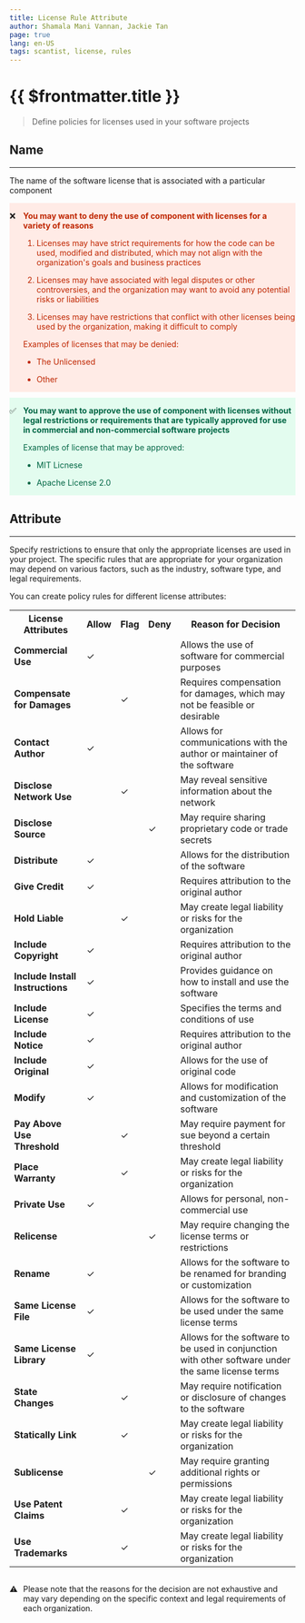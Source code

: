 ```yaml
---
title: License Rule Attribute
author: Shamala Mani Vannan, Jackie Tan
page: true
lang: en-US
tags: scantist, license, rules
---
```


<ClientOnly>

# {{ $frontmatter.title }}

> Define policies for licenses used in your software projects

## Name

<hr class="thick" />

The name of the software license that is associated with a particular component

<div style="display: flex; background-color: #FFEBE6;">

<div style="flex: 0.05; ">

&#10060;

</div>

<div style="flex: 1; ">

<div style="color: #BF2600; font-weight: bold;">

You may want to deny the use of component with licenses for a variety of reasons

</div>

<span style="color: #BF2600;">

1. Licenses may have strict requirements for how the code can be used, modified and distributed, which may not align with the organization's goals and business practices

2. Licenses may have associated with legal disputes or other controversies, and the organization may want to avoid any potential risks or liabilities

3. Licenses may have restrictions that conflict with other licenses being used by the organization, making it difficult to comply 

Examples of licenses that may be denied: 

* The Unlicensed 

* Other 

</span>

</div> 

</div>



<div style="display: flex; background-color: #E3FCEF; margin-top: 10px">

<div style="flex: 0.05; ">

:white_check_mark:

</div>

<div style="flex: 1; ">

<div style="color: #006644; font-weight: bold;">

You may want to approve the use of component with licenses without legal restrictions or requirements that are typically approved for use in commercial and non-commercial software projects

</div>

<span style="color: #006644;">

Examples of license that may be approved: 

* MIT Licnese

* Apache License 2.0 

</span>

</div> 

</div>


## Attribute

<hr class="thick" />

Specify restrictions to ensure that only the appropriate licenses are used in your project. The specific rules that are appropriate for your organization may depend on various factors, such as the industry, software type, and legal requirements. 

You can create policy rules for different license attributes:

<table>
  <tr>
    <th class="header_bold">License Attributes</th>
    <th class="green_highlight"><b>Allow</b></th>
    <th class="yellow_highlight"><b>Flag</b></th>
    <th class="red_highlight"><b>Deny</b></th>
    <th class="header_bold">Reason for Decision</th>
  </tr>
  <tr>
    <td><b>Commercial Use</b></td>
    <td class="green_highlight">&#10003;</td>
    <td class="yellow_highlight"></td>
    <td class="red_highlight"></td>
    <td>Allows the use of software for commercial purposes</td>
  </tr>
  <tr>
    <td><b>Compensate for Damages</b></td>
    <td class="green_highlight"></td>
    <td class="yellow_highlight">&#10003;</td>
    <td class="red_highlight"></td>
    <td>Requires compensation for damages, which may not be feasible or desirable</td>
  </tr>
  <tr>
    <td><b>Contact Author</b></td>
    <td class="green_highlight">&#10003;</td>
    <td class="yellow_highlight"></td>
    <td class="red_highlight"></td>
    <td>Allows for communications with the author or maintainer of the software</td>
  </tr>
  <tr>
    <td><b>Disclose Network Use</b></td>
    <td class="green_highlight"></td>
    <td class="yellow_highlight">&#10003;</td>
    <td class="red_highlight"></td>
    <td>May reveal sensitive information about the network</td>
  </tr>
  <tr>
    <td><b>Disclose Source</b></td>
    <td class="green_highlight"></td>
    <td class="yellow_highlight"></td>
    <td class="red_highlight">&#10003;</td>
    <td>May require sharing proprietary code or trade secrets</td>
  </tr>
  <tr>
    <td><b>Distribute</b></td>
    <td class="green_highlight">&#10003;</td>
    <td class="yellow_highlight"></td>
    <td class="red_highlight"></td>
    <td>Allows for the distribution of the software</td>
  </tr>
  <tr>
    <td><b>Give Credit</b></td>
    <td class="green_highlight">&#10003;</td>
    <td class="yellow_highlight"></td>
    <td class="red_highlight"></td>
    <td>Requires attribution to the original author</td>
  </tr>
  <tr>
    <td><b>Hold Liable</b></td>
    <td class="green_highlight"></td>
    <td class="yellow_highlight">&#10003;</td>
    <td class="red_highlight"></td>
    <td>May create legal liability or risks for the organization</td>
  </tr>
  <tr>
    <td><b>Include Copyright</b></td>
    <td class="green_highlight">&#10003;</td>
    <td class="yellow_highlight"></td>
    <td class="red_highlight"></td>
    <td>Requires attribution to the original author</td>
  </tr>
  <tr>
    <td><b>Include Install Instructions</b></td>
    <td class="green_highlight">&#10003;</td>
    <td class="yellow_highlight"></td>
    <td class="red_highlight"></td>
    <td>Provides guidance on how to install and use the software</td>
  </tr>
  <tr>
    <td><b>Include License</b></td>
    <td class="green_highlight">&#10003;</td>
    <td class="yellow_highlight"></td>
    <td class="red_highlight"></td>
    <td>Specifies the terms and conditions of use</td>
  </tr>
  <tr>
    <td><b>Include Notice</b></td>
    <td class="green_highlight">&#10003;</td>
    <td class="yellow_highlight"></td>
    <td class="red_highlight"></td>
    <td>Requires attribution to the original author</td>
  </tr>
  <tr>
    <td><b>Include Original</b></td>
    <td class="green_highlight">&#10003;</td>
    <td class="yellow_highlight"></td>
    <td class="red_highlight"></td>
    <td>Allows for the use of original code</td>
  </tr>
  <tr>
    <td><b>Modify</b></td>
    <td class="green_highlight">&#10003;</td>
    <td class="yellow_highlight"></td>
    <td class="red_highlight"></td>
    <td>Allows for modification and customization of the software</td>
  </tr>
  <tr>
    <td><b>Pay Above Use Threshold</b></td>
    <td class="green_highlight"></td>
    <td class="yellow_highlight">&#10003;</td>
    <td class="red_highlight"></td>
    <td>May require payment for sue beyond a certain threshold</td>
  </tr>
  <tr>
    <td><b>Place Warranty</b></td>
    <td class="green_highlight"></td>
    <td class="yellow_highlight">&#10003;</td>
    <td class="red_highlight"></td>
    <td>May create legal liability or risks for the organization</td>
  </tr>
  <tr>
    <td><b>Private Use</b></td>
    <td class="green_highlight">&#10003;</td>
    <td class="yellow_highlight"></td>
    <td class="red_highlight"></td>
    <td>Allows for personal, non-commercial use</td>
  </tr>
  <tr>
    <td><b>Relicense</b></td>
    <td class="green_highlight"></td>
    <td class="yellow_highlight"></td>
    <td class="red_highlight">&#10003;</td>
    <td>May require changing the license terms or restrictions</td>
  </tr>
  <tr>
    <td><b>Rename</b></td>
    <td class="green_highlight">&#10003;</td>
    <td class="yellow_highlight"></td>
    <td class="red_highlight"></td>
    <td>Allows for the software to be renamed for branding or customization</td>
  </tr>
  <tr>
    <td><b>Same License File</b></td>
    <td class="green_highlight">&#10003;</td>
    <td class="yellow_highlight"></td>
    <td class="red_highlight"></td>
    <td>Allows for the software to be used under the same license terms</td>
  </tr>
  <tr>
    <td><b>Same License Library</b></td>
    <td class="green_highlight">&#10003;</td>
    <td class="yellow_highlight"></td>
    <td class="red_highlight"></td>
    <td>Allows for the software to be used in conjunction with other software under the same license terms</td>
  </tr>
  <tr>
    <td><b>State Changes</b></td>
    <td class="green_highlight"></td>
    <td class="yellow_highlight">&#10003;</td>
    <td class="red_highlight"></td>
    <td>May require notification or disclosure of changes to the software</td>
  </tr>
  <tr>
    <td><b>Statically Link</b></td>
    <td class="green_highlight"></td>
    <td class="yellow_highlight">&#10003;</td>
    <td class="red_highlight"></td>
    <td>May create legal liability or risks for the organization</td>
  </tr>
  <tr>
    <td><b>Sublicense</b></td>
    <td class="green_highlight"></td>
    <td class="yellow_highlight"></td>
    <td class="red_highlight">&#10003;</td>
    <td>May require granting additional rights or permissions</td>
  </tr>
  <tr>
    <td><b>Use Patent Claims</b></td>
    <td class="green_highlight"></td>
    <td class="yellow_highlight">&#10003;</td>
    <td class="red_highlight"></td>
    <td>May create legal liability or risks for the organization</td>
  </tr>
  <tr>
    <td><b>Use Trademarks</b></td>
    <td class="green_highlight"></td>
    <td class="yellow_highlight">&#10003;</td>
    <td class="red_highlight"></td>
    <td>May create legal liability or risks for the organization</td>
  </tr>
</table>

<div style="display: flex;">

<div style="flex: 0.05; ">

&#9888;

</div>

<div style="flex: 1; ">

<div>

Please note that the reasons for the decision are not exhaustive and may vary depending on the specific context and legal requirements of each organization. 

</div>

</div> 

</div>

</ClientOnly>